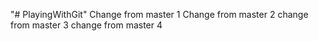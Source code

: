 "# PlayingWithGit" 
Change from master 1
Change from master 2
change from master 3
change from master 4
